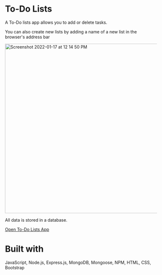 # To-Do Lists
A To-Do lists app allows you to add or delete tasks. 

You can also create new lists by adding a name of a new list in the browser's address bar 

<img width="559" alt="Screenshot 2022-01-17 at 12 14 50 PM" src="https://user-images.githubusercontent.com/93166832/149832629-50d458ae-a1f8-4f69-bfd9-0d310ff769c2.png">

All data is stored in a database.

<a href="https://secure-shore-29498.herokuapp.com/">Open To-Do Lists App</a>

# Built with
JavaScript, Node.js, Express.js, MongoDB, Mongoose, NPM, HTML, CSS, Bootstrap
